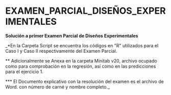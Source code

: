 # EXAMEN_PARCIAL_DISEÑOS_EXPERIMENTALES

**Solución a primer Examen Parcial de Diseños Experimentales**

_*En la Carpeta Script se encuentra los códigos en "R" utilizados para el Caso I y Caso II respectivamente del Examen Parcial.

** Adicionalmente se Anexa en la carpeta Minitab v20, archivo ocupado como para comprobación en la regresión, así como en las predicciones para el ejercicio 1.

*** El Documento explicativo con la resolución del examen es el archivo de Word. con número de carné y nombre completo._
